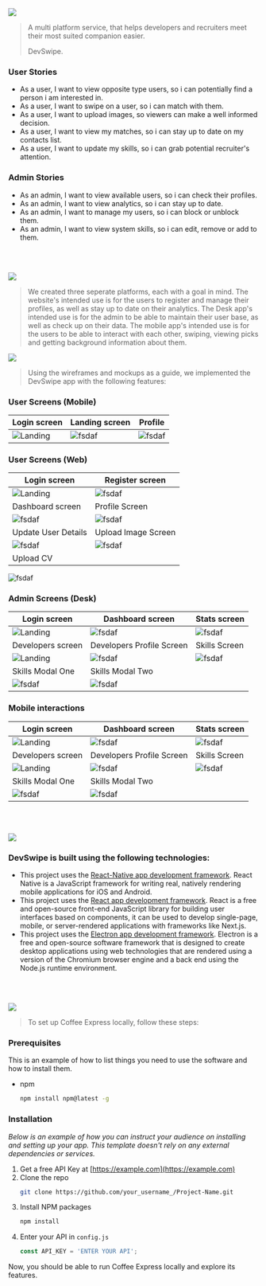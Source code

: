 <!-- project philosophy -->
<img src="./readme/demo/title2.svg"/>

> A multi platform service, that helps developers and recruiters meet their most suited companion easier.
>
> DevSwipe.
### User Stories
- As a user, I want to view opposite type users, so i can potentially find a person i am interested in.
- As a user, I want to swipe on a user, so i can match with them.
- As a user, I want to upload images, so viewers can make a well informed decision.
- As a user, I want to view my matches, so i can stay up to date on my contacts list.
- As a user, I want to update my skills, so i can grab potential recruiter's attention.

### Admin Stories
- As an admin, I want to view available users, so i can check their profiles.
- As an admin, I want to view analytics, so i can stay up to date.
- As an admin, I want to manage my users, so i can block or unblock them.
- As an admin, I want to view system skills, so i can edit, remove or add to them.

<br><br>

<!-- Prototyping -->
<img src="./readme/demo/title3.svg"/>

> We created three seperate platforms, each with a goal in mind.
> The website's intended use is for the users to register and manage their profiles, as well as stay up to date on their analytics.
> The Desk app's intended use is for the admin to be able to maintain their user base, as well as check up on their data.
> The mobile app's intended use is for the users to be able to interact with each other, swiping, viewing picks and getting background information about them.

<!-- Implementation -->
<img src="./readme/demo/title4.svg"/>

> Using the wireframes and mockups as a guide, we implemented the DevSwipe app with the following features:
### User Screens (Mobile)
| Login screen  | Landing screen | Profile |
| ---| ---| ---|
| ![Landing](./readme/demo/mobile/login-mobile.png) | ![fsdaf](./readme/demo/mobile/dashboard-mpbile.png) | ![fsdaf](./readme/demo/mobile/profile-mobile.png) |

### User Screens (Web)
| Login screen  | Register screen 
| ---| ---|
| ![Landing](./readme/demo/website/login-web.png) | ![fsdaf](./readme/demo/website/register-desk.png) 
|  Dashboard screen | Profile Screen 
| ![fsdaf](./readme/demo/website/dashboard-desk.png) |![fsdaf](./readme/demo/website/profile-desk.png) |
|  Update User Details | Upload Image Screen 
|  ![fsdaf](./readme/demo/website/model-edit-desk.png) | ![fsdaf](./readme/demo/website/model-upload1-desk.png)
| Upload CV
![fsdaf](./readme/demo/website/model-upload2-desk.png)

### Admin Screens (Desk)
| Login screen  | Dashboard screen |  Stats screen |
| ---| ---| ---|
| ![Landing](./readme/demo/desktop/login-desk.png) | ![fsdaf](./readme/demo/desktop/dashboard-desk1.png) | ![fsdaf](./readme/demo/desktop/stats-desk.png) |
| Developers screen  | Developers Profile Screen | Skills Screen 
| ![Landing](./readme/demo/desktop/developers-desk.png) | ![fsdaf](./readme/demo/desktop/profile-desk2.png) | ![fsdaf](./readme/demo/desktop/skills.png) 
| Skills Modal One | Skills Modal Two |
| ![fsdaf](./readme/demo/desktop/skills-modal1.png) |![fsdaf](./readme/demo/desktop/skills-modal2.png)

### Mobile interactions
| Login screen  | Dashboard screen |  Stats screen |
| ---| ---| ---|
| ![Landing](./readme/demo/mobile/mobile-gif/login-mobile.gif) | ![fsdaf](./readme/demo/mobile/mobile-gif/swipe-mobile.gif) | ![fsdaf](./readme/demo/mobile/mobile-gif/profile-mobile.gif) |
| Developers screen  | Developers Profile Screen | Skills Screen 
| ![Landing](./readme/demo/desktop/developers-desk.png) | ![fsdaf](./readme/demo/desktop/profile-desk2.png) | ![fsdaf](./readme/demo/desktop/skills.png) 
| Skills Modal One | Skills Modal Two |
| ![fsdaf](./readme/demo/desktop/skills-modal1.png) |![fsdaf](./readme/demo/desktop/skills-modal2.png)
<br><br>

<!-- Tech stack -->
<img src="./readme/demo/title5.svg"/>

###  DevSwipe is built using the following technologies:

- This project uses the [React-Native app development framework](https://flutter.dev/). React Native is a JavaScript framework for writing real, natively rendering mobile applications for iOS and Android.
- This project uses the [React app development framework](https://flutter.dev/). React is a free and open-source front-end JavaScript library for building user interfaces based on components, it can be used to develop single-page, mobile, or server-rendered applications with frameworks like Next.js.
- This project uses the [Electron app development framework](https://flutter.dev/). Electron is a free and open-source software framework that is designed to create desktop applications using web technologies that are rendered using a version of the Chromium browser engine and a back end using the Node.js runtime environment.

<br><br>

<!-- How to run -->
<img src="./readme/demo/title6.svg"/>

> To set up Coffee Express locally, follow these steps:
### Prerequisites

This is an example of how to list things you need to use the software and how to install them.
* npm
  ```sh
  npm install npm@latest -g
  ```

### Installation

_Below is an example of how you can instruct your audience on installing and setting up your app. This template doesn't rely on any external dependencies or services._

1. Get a free API Key at [https://example.com](https://example.com)
2. Clone the repo
   ```sh
   git clone https://github.com/your_username_/Project-Name.git
   ```
3. Install NPM packages
   ```sh
   npm install
   ```
4. Enter your API in `config.js`
   ```js
   const API_KEY = 'ENTER YOUR API';
   ```

Now, you should be able to run Coffee Express locally and explore its features.
